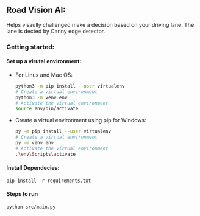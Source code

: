 ## Road Vision AI:
Helps visaully challenged make a decision based on your driving lane. The lane is dected by Canny edge detector. 
### Getting started:
#### Set up a virutal environment: 
- For Linux and Mac OS:
    ```sh
    python3 -m pip install --user virtualenv
    # Create a virtual environment
    python3 -m venv env
    # Activate the virtual environment
    source env/bin/activate
    ```
- Create a virtual environment using pip for Windows:
    ```sh
    py -m pip install --user virtualenv
    # Create a virtual environment
    py -m venv env
    # Activate the virtual environment
    .\env\Scripts\activate
    ```
#### Install Dependecies:
``` 
pip install -r requirements.txt
```
#### Steps to run
```
python src/main.py
```

